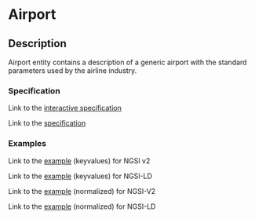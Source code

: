 # Airport

## Description

Airport entity contains a description of a generic airport with the standard parameters used by the airline industry.

### Specification

Link to the [interactive specification](https://swagger.lab.fiware.org/?url=https://smart-data-models.github.io/incubated/Aeronautics/Airport/swagger.yaml)

Link to the [specification](https://github.com/smart-data-models/incubated/blob/master/Aeronautics/Airport/doc/spec.md)

### Examples

Link to the [example](https://smart-data-models.github.io/incubated/Aeronautics/Airport/examples/example.json) (keyvalues) for NGSI v2

Link to the [example](https://smart-data-models.github.io/incubated/Aeronautics/Airport/examples/example.jsonld) (keyvalues) for NGSI-LD

Link to the [example](https://smart-data-models.github.io/incubated/Aeronautics/Airport/examples/example-normalized.json) (normalized) for NGSI-V2

Link to the [example](https://smart-data-models.github.io/incubated/Aeronautics/Airport/examples/example-normalized.jsonld) (normalized) for NGSI-LD